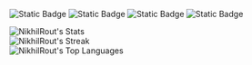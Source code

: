 ![Static Badge](https://img.shields.io/badge/C-white?style=for-the-badge&logo=c)
![Static Badge](https://img.shields.io/badge/C%2B%2B-blue?style=for-the-badge&logo=cplusplus)
![Static Badge](https://img.shields.io/badge/CUDA-white?style=for-the-badge&logo=nvidia)
![Static Badge](https://img.shields.io/badge/VIVADO-red?style=for-the-badge&logo=amd)



![NikhilRout's Stats](https://github-readme-stats.vercel.app/api?username=NikhilRout&theme=solarized-dark&show_icons=true&hide_border=true&count_private=true)\
![NikhilRout's Streak](https://github-readme-streak-stats.herokuapp.com/?user=NikhilRout&theme=solarized-dark&hide_border=true)\
![NikhilRout's Top Languages](https://github-readme-stats.vercel.app/api/top-langs/?username=NikhilRout&theme=solarized-dark&show_icons=true&hide_border=true&layout=compact)
